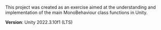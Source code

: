 This project was created as an exercise aimed at the understanding and implementation of the main MonoBehaviour class functions in Unity.


**Version**: Unity 2022.3.10f1 (LTS)